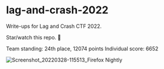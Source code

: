 # lag-and-crash-2022
Write-ups for Lag and Crash CTF 2022.

Star/watch this repo. 🌟 

Team standing: 24th place, 12074 points
Individual score: 6652

![Screenshot_20220328-115513_Firefox Nightly](https://user-images.githubusercontent.com/58442255/160324446-2813506a-9c80-4948-86c7-d873fd892934.jpg)

